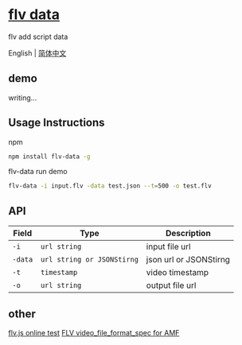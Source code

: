 # [flv data](https://github.com/zhuguibiao/flv-data)

flv add script data 

English | [简体中文](./README.zh-CN.md)

##  demo
writing...

## Usage Instructions
npm

```bash
npm install flv-data -g
```

flv-data run demo
``` bash
flv-data -i input.flv -data test.json --t=500 -o test.flv
```  

## API

| Field   | Type                       | Description                      |
| ------- | -------------------------- | -------------------------------- |
| `-i`    | `url string`               | input file url|
| `-data` | `url string or JSONStirng` | json url  or JSONStirng |
| `-t`    | `timestamp`                | video timestamp |
| `-o`    | `url string`               | output file url


## other
[flv.js online test](http://bilibili.github.io/flv.js/demo/)
[FLV video_file_format_spec for AMF](https://rtmp.veriskope.com/pdf/video_file_format_spec_v10.pdf)
